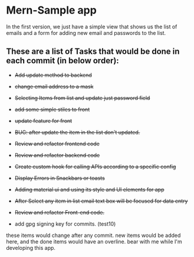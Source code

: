 # Mern-Sample app

In the first version,
we just have a simple view that shows us the list of emails and a form for adding new email and passwords to the list.

## These are a list of Tasks that would be done in each commit (in below order):

- ~~Add update method to backend~~
- ~~change email address to a mask~~  
- ~~Selecting Items from list and update just password field~~
- ~~add some simple stiles to front~~
- ~~update feature for front~~
- ~~BUG: after update the item in the list don't updated.~~
- ~~Review and refactor frontend code~~
- ~~Review and refactor backend code~~
- ~~Create custom hook for calling APIs according to a specific config~~
- ~~Display Errors in Snackbars or toasts~~
- ~~Adding material ui and using its style and UI elements for app~~
- ~~After Select any item in list email text box will be focused for data entry~~
- ~~Review and refactor Front-end code.~~

- add gpg signing key for commits. (test10)

these items would change after any commit.
new items would be added here, and the done items would have an overline.
bear with me while I'm developing this app.
